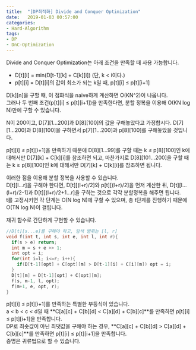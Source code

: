 ```yaml
---
title:  "[DP최적화] Divide and Conquer Optimization"
date:   2019-01-03 00:57:00
categories:
- Hard-Algorithm
tags:
- DP
- DnC-Optimization
---
```


Divide and Conquer Optimization는 아래 조건을 만족할 때 사용 가능합니다.
* D[t][i] = min(D[t-1][k] + C[k][i]) (단, k < i이다.)
* p[t][i] = D[t][i]의 값이 최소가 되는 k일 때, p[t][i] ≤ p[t][i+1]

D[k][n]을 구할 때, 이 점화식을 naive하게 계산하면 O(KN^2)이 나옵니다.<br>
그러나 두 번째 조건(p[t][i] ≤ p[t][i+1])을 만족한다면, 분할 정복을 이용해 O(KN log N)만에 구할 수 있습니다.

N이 200이고, D[7][1...200]과 D[8][100]의 값을 구해놓았다고 가정합시다. D[7][1...200]과 D[8][100]을 구하면서 p[7][1...200]과 p[8][100]를 구해놓았을 것입니다.

p[t][i] ≤ p[t][i+1]을 만족하기 때문에 D[8][1...99]를 구할 때는 k ≤ p[8][100]인 k에 대해서만 D[7][k] + C[k][i]를 참조하면 되고, 마찬가지로 D[8][101...200]을 구할 때는 k ≥ p[8][100]인 k에 대해서만 D[7][k] + C[k][i]를 참조하면 됩니다.

이러한 점을 이용해 분할 정복을 사용할 수 있습니다.<br>
D[t][l...r]을 구해야 한다면, D[t][(l+r)/2]와 p[t][(l+r)/2]을 먼저 계산한 뒤, D[t][l...(l+r)/2-1]과 D[t][(l+r)/2+1...r]을 구하는 것으로 각각 분할정복을 해주면 됩니다.<br>
t를 고정시키면 각 단계는 O(N log N)에 구할 수 있으며, 총 t단계를 진행하기 때문에 O(TN log N)이 걸립니다.

재귀 함수로 간단하게 구현할 수 있습니다.
```cpp
//D[t][s...e]를 구해야 하고, 탐색 범위는 [l, r]
void f(int t, int s, int e, int l, int r){
  if(s > e) return;
  int m = s + e >> 1;
  int opt = i;
  for(int i=l; i<=r; i++){
    if(D[t-1][opt] + C[opt][m] > D[t-1][i] + C[i][m]) opt = i;
  }
  D[t][m] = D[t-1][opt] + C[opt][m];
  f(s, m-1, l, opt);
  f(m+1, e, opt, r);
}
```

p[t][i] ≤ p[t][i+1]를 만족하는 특별한 부등식이 있습니다.<br>
a < b < c < d일 때 **C[a][c] + C[b][d] < C[a][d] + C[b][c]**를 만족하면 p[t][i] ≤ p[t][i+1]을 만족합니다.<br>
DP로 최솟값이 아닌 최댓값을 구해야 하는 경우, **C[a][c] + C[b][d] > C[a][d] + C[b][c]**를 만족하면 p[t][i] ≤ p[t][i+1]을 만족합니다.<br>
증명은 귀류법으로 할 수 있습니다.
